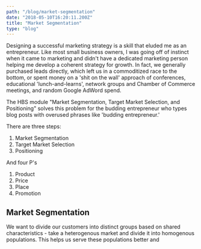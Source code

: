 ```yaml
---
path: "/blog/market-segmentation"
date: "2018-05-10T16:20:11.200Z"
title: "Market Segmentation"
type: "blog"
---
```


Designing a successful marketing strategy is a skill that eluded me as an entrepreneur. Like most small business owners, I was going off of instinct when it came to marketing and didn't have a dedicated marketing person helping me develop a coherent strategy for growth. In fact, we generally purchased leads directly, which left us in a commoditized race to the bottom, or spent money on a 'shit on the wall' approach of conferences, educational 'lunch-and-learns', network groups and Chamber of Commerce meetings, and random Google AdWord spend.

The HBS module "Market Segmentation, Target Market Selection, and Positioning" solves this problem for the budding entrepreneur who types blog posts with overused phrases like 'budding entrepreneur.'

There are three steps: 
1. Market Segmentation
2. Target Market Selection
3. Positioning

And four P's
1. Product
2. Price
3. Place
4. Promotion

## Market Segmentation
We want to divide our customers into distinct groups based on shared characteristics - take a heterogenous market and divide it into homogenous populations. This helps us serve these populations better and 